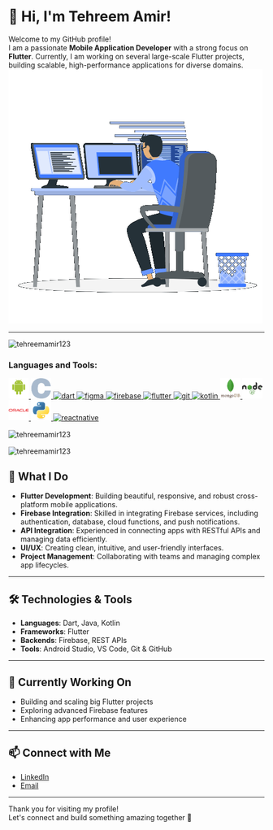 
# 👋 Hi, I'm Tehreem Amir!
Welcome to my GitHub profile!  
I am a passionate **Mobile Application Developer** with a strong focus on **Flutter**. Currently, I am working on several large-scale Flutter projects, building scalable, high-performance applications for diverse domains.
![alt-text](https://github.com/tehreemamir123/tehreemamir123/blob/6d63c5f0bef8b99b0d2fa6f036b58a3941df778d/229223263-cf2e4b07-2615-4f87-9c38-e37600f8381a.gif)

---
<p align="left"> <img src="https://komarev.com/ghpvc/?username=tehreemamir123&label=Profile%20views&color=0e75b6&style=flat" alt="tehreemamir123" /> </p>
<p align="left">
</p>

<h3 align="left">Languages and Tools:</h3>
<p align="left"> <a href="https://developer.android.com" target="_blank" rel="noreferrer"> <img src="https://raw.githubusercontent.com/devicons/devicon/master/icons/android/android-original-wordmark.svg" alt="android" width="40" height="40"/> </a> <a href="https://www.cprogramming.com/" target="_blank" rel="noreferrer"> <img src="https://raw.githubusercontent.com/devicons/devicon/master/icons/c/c-original.svg" alt="c" width="40" height="40"/> </a> <a href="https://dart.dev" target="_blank" rel="noreferrer"> <img src="https://www.vectorlogo.zone/logos/dartlang/dartlang-icon.svg" alt="dart" width="40" height="40"/> </a> <a href="https://www.figma.com/" target="_blank" rel="noreferrer"> <img src="https://www.vectorlogo.zone/logos/figma/figma-icon.svg" alt="figma" width="40" height="40"/> </a> <a href="https://firebase.google.com/" target="_blank" rel="noreferrer"> <img src="https://www.vectorlogo.zone/logos/firebase/firebase-icon.svg" alt="firebase" width="40" height="40"/> </a> <a href="https://flutter.dev" target="_blank" rel="noreferrer"> <img src="https://www.vectorlogo.zone/logos/flutterio/flutterio-icon.svg" alt="flutter" width="40" height="40"/> </a> <a href="https://git-scm.com/" target="_blank" rel="noreferrer"> <img src="https://www.vectorlogo.zone/logos/git-scm/git-scm-icon.svg" alt="git" width="40" height="40"/> </a> <a href="https://kotlinlang.org" target="_blank" rel="noreferrer"> <img src="https://www.vectorlogo.zone/logos/kotlinlang/kotlinlang-icon.svg" alt="kotlin" width="40" height="40"/> </a> <a href="https://www.mongodb.com/" target="_blank" rel="noreferrer"> <img src="https://raw.githubusercontent.com/devicons/devicon/master/icons/mongodb/mongodb-original-wordmark.svg" alt="mongodb" width="40" height="40"/> </a> <a href="https://nodejs.org" target="_blank" rel="noreferrer"> <img src="https://raw.githubusercontent.com/devicons/devicon/master/icons/nodejs/nodejs-original-wordmark.svg" alt="nodejs" width="40" height="40"/> </a> <a href="https://www.oracle.com/" target="_blank" rel="noreferrer"> <img src="https://raw.githubusercontent.com/devicons/devicon/master/icons/oracle/oracle-original.svg" alt="oracle" width="40" height="40"/> </a> <a href="https://www.python.org" target="_blank" rel="noreferrer"> <img src="https://raw.githubusercontent.com/devicons/devicon/master/icons/python/python-original.svg" alt="python" width="40" height="40"/> </a> <a href="https://reactnative.dev/" target="_blank" rel="noreferrer"> <img src="https://reactnative.dev/img/header_logo.svg" alt="reactnative" width="40" height="40"/> </a> </p>

<p><img align="center" src="https://github-readme-stats.vercel.app/api/top-langs?username=tehreemamir123&show_icons=true&locale=en&layout=compact" alt="tehreemamir123" /></p>

<p><img align="center" src="https://github-readme-streak-stats.herokuapp.com/?user=tehreemamir123&" alt="tehreemamir123" /></p>


## 🚀 What I Do
- **Flutter Development**: Building beautiful, responsive, and robust cross-platform mobile applications.
- **Firebase Integration**: Skilled in integrating Firebase services, including authentication, database, cloud functions, and push notifications.
- **API Integration**: Experienced in connecting apps with RESTful APIs and managing data efficiently.
- **UI/UX**: Creating clean, intuitive, and user-friendly interfaces.
- **Project Management**: Collaborating with teams and managing complex app lifecycles.
---
## 🛠️ Technologies & Tools
- **Languages**: Dart, Java, Kotlin
- **Frameworks**: Flutter
- **Backends**: Firebase, REST APIs
- **Tools**: Android Studio, VS Code, Git & GitHub
---
## 🌱 Currently Working On
- Building and scaling big Flutter projects
- Exploring advanced Firebase features
- Enhancing app performance and user experience
---
## 📫 Connect with Me

- [LinkedIn](https://www.linkedin.com/in/tehreem-amir-967443313)
- [Email](mailto:tehreemamir09@gmail.com)
---
Thank you for visiting my profile!  
Let's connect and build something amazing together 🚀
